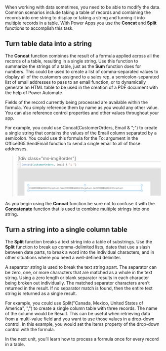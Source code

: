 When working with data sometimes, you need to be able to modify the data. Common scenarios include taking a table of records and combining the records into one string to display or taking a string and turning it into multiple records in a table. With
Power Apps you use the **Concat** and **Split** functions to accomplish
this task.

## Turn table data into a string

The **Concat** function combines the result of a formula applied across
all the records of a table, resulting in a single string. Use this
function to summarize the strings of a table, just as the **Sum**
function does for numbers. This could be used to create a list of comma-separated values to display all of the customers assigned to a sales
rep, a semicolon-separated list of email addresses to pass to an email
function, or to dynamically generate an HTML table to be used in the
creation of a PDF document with the help of Power Automate.

Fields of the record currently being processed are available within the
formula. You simply reference them by name as you would any other value.
You can also reference control properties and other values throughout your app.

For example, you could use Concat(CustomerOrders, Email & ";") to create
a single string that contains the values of the Email column separated
by a semicolon. You could use this formula for the To: argument in the
Office365.SendEmail function to send a single email to all of those
addresses.

> [!div class="mx-imgBorder"]
> [![Screenshot of the the Concat code and the resulting expression.](../media/concat-example.png)](../media/concat-example.png)

As you begin using the **Concat** function be sure not to confuse it with
the
[**Concatenate**](/powerapps/maker/canvas-apps/functions/function-concatenate/?azure-portal=true)
function that is used to combine multiple strings into one string.

## Turn a string into a single column table

The **Split** function breaks a text string into a table of substrings.
Use the **Split** function to break up comma-delimited lists, dates that
use a slash between date parts, to break a word into the individual
characters, and in other situations where you need a well-defined
delimiter.

A separator string is used to break the text string apart. The separator
can be zero, one, or more characters that are matched as a whole in the
text string. Using a zero length or blank separator results in each
character being broken out individually. The matched separator
characters aren’t returned in the result. If no separator match is found, then the entire text string is returned as a single result.

For example, you could use Split("Canada, Mexico, United States of
America", ",") to create a single column table with three records. The
name of the column would be Result. This can be useful when retrieving
data from a multi-value field and you want to use those values in a
drop-down control. In this example, you would set the Items property of
the drop-down control with the formula.

In the next unit, you’ll learn how to process a formula once for every
record in a table. 
